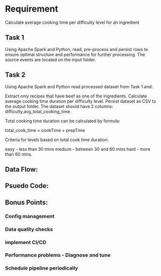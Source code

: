# Requirement
Calculate average cooking time per difficulty level for an ingredient

## Task 1
Using Apache Spark and Python, read, pre-process and persist rows to ensure optimal structure and performance for further processing.
The source events are located on the input folder.

## Task 2
Using Apache Spark and Python read processed dataset from Task 1 and:

Extract only recipes that have beef as one of the ingredients.
Calculate average cooking time duration per difficulty level.
Persist dataset as CSV to the output folder.
The dataset should have 2 columns: difficulty,avg_total_cooking_time.

Total cooking time duration can be calculated by formula:

total_cook_time = cookTime + prepTime


Criteria for levels based on total cook time duration:

easy - less than 30 mins
medium - between 30 and 60 mins
hard - more than 60 mins.

## Data Flow:

## Psuedo Code:
## Bonus Points:
### Config management
### Data quality checks
### implement CI/CD 
### Performance problems - Diagnose and tune
### Schedule pipeline periodically

